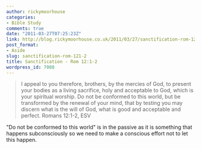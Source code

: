 ```yaml
---
author: rickymoorhouse
categories:
- Bible Study
comments: true
date: "2011-03-27T07:25:23Z"
link: http://blog.rickymoorhouse.co.uk/2011/03/27/sanctification-rom-121-2/
post_format:
- Aside
slug: sanctification-rom-121-2
title: Sanctification - Rom 12:1-2
wordpress_id: 7088
---
```


<blockquote>I appeal to you therefore, brothers, by the mercies of God, to present your bodies as a living sacrifice, holy and acceptable to God, which is your spiritual worship. Do not be conformed to this world, but be transformed by the renewal of your mind, that by testing you may discern what is the will of God, what is good and acceptable and perfect.
Romans 12:1-2, ESV</blockquote>


"Do not be conformed to this world" is in the passive as it is something that happens subconsciously so we need to make a conscious effort not to let this happen.
